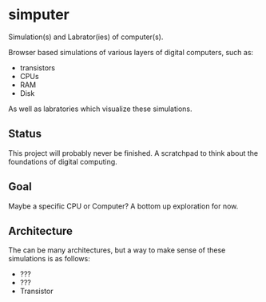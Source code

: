 # simputer

Simulation(s) and Labrator(ies) of computer(s).

Browser based simulations of various layers of digital computers, such as:

* transistors
* CPUs
* RAM
* Disk

As well as labratories which visualize these simulations.

## Status

This project will probably never be finished.
A scratchpad to think about the foundations of digital computing.

## Goal

Maybe a specific CPU or Computer?
A bottom up exploration for now.

## Architecture

The can be many architectures,
but a way to make sense of these simulations is as follows:

* ???
* ???
* Transistor